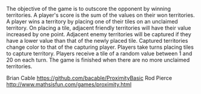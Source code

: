 The objective of the game is to outscore the opponent by winning territories. A player's score is the sum of the values on their won territories. A player wins a territory by placing one of their tiles on an unclaimed territory. On placing a tile, adjacent friendly territories will have their value increased by one point. Adjacent enemy territories will be captured if they have a lower value than that of the newly placed tile. Captured territories change color to that of the capturing player. Players take turns placing tiles to capture territory. Players receive a tile of a random value between 1 and 20 on each turn. The game is finished when there are no more unclaimed territories.

Brian Cable https://github.com/bacable/ProximityBasic
Rod Pierce http://www.mathsisfun.com/games/proximity.html

[gameplay]: gameplay.png
